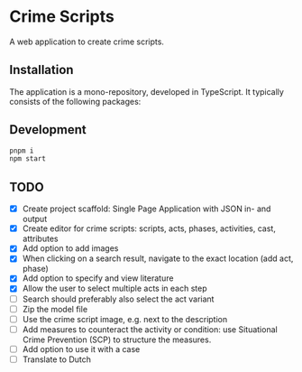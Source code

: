 # Crime Scripts

A web application to create crime scripts.

## Installation

The application is a mono-repository, developed in TypeScript. It typically consists of the following packages:

## Development

```bash
pnpm i
npm start
```


## TODO

- [x] Create project scaffold: Single Page Application with JSON in- and output
- [x] Create editor for crime scripts: scripts, acts, phases, activities, cast, attributes
- [x] Add option to add images
- [x] When clicking on a search result, navigate to the exact location (add act, phase)
- [x] Add option to specify and view literature
- [x] Allow the user to select multiple acts in each step
- [ ] Search should preferably also select the act variant
- [ ] Zip the model file
- [ ] Use the crime script image, e.g. next to the description
- [ ] Add measures to counteract the activity or condition: use Situational Crime Prevention (SCP) to structure the measures.
- [ ] Add option to use it with a case
- [ ] Translate to Dutch
